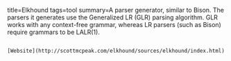 title=Elkhound
tags=tool
summary=A parser generator, similar to Bison. The parsers it generates use the Generalized LR (GLR) parsing algorithm. GLR works with any context-free grammar, whereas LR parsers (such as Bison) require grammars to be LALR(1).
~~~~~~

[Website](http://scottmcpeak.com/elkhound/sources/elkhound/index.html)

